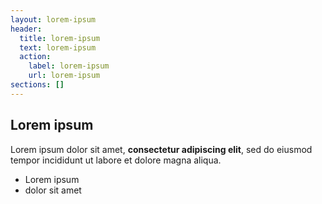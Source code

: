 ```yaml
---
layout: lorem-ipsum
header:
  title: lorem-ipsum
  text: lorem-ipsum
  action:
    label: lorem-ipsum
    url: lorem-ipsum
sections: []
---
```

## Lorem ipsum

Lorem ipsum dolor sit amet, **consectetur adipiscing elit**, sed do eiusmod tempor incididunt ut labore et dolore magna aliqua.

- Lorem ipsum
- dolor sit amet